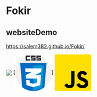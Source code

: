 # Fokir

## websiteDemo

https://salem382.github.io/Fokir/

<a href="#" target="blank"><img align="center" src="![image](https://user-images.githubusercontent.com/105362560/177546060-36e014d2-c583-40a9-b81b-b404a93e6ac7.png)" height="100" /></a>
[<img align="center" src="./images/css.png" height="100" />]
<a href="#" target="blank"><img align="center" src="./images/js.png" height="100" /></a>
